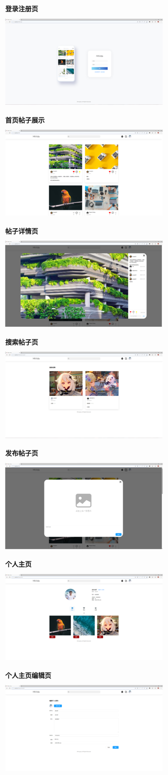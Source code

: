 ## 登录注册页

![](https://github.com/Okabe7777777/image-data/blob/master/sns/%E5%B1%8F%E5%B9%95%E6%88%AA%E5%9B%BE%202023-05-29%20000624.png?raw=true)

## 首页帖子展示

![](https://github.com/Okabe7777777/image-data/blob/master/sns/%E5%B1%8F%E5%B9%95%E6%88%AA%E5%9B%BE%202023-05-29%20001150.png?raw=true)

## 帖子详情页

![](https://github.com/Okabe7777777/image-data/blob/master/sns/%E5%B1%8F%E5%B9%95%E6%88%AA%E5%9B%BE%202023-05-29%20001214.png?raw=true)

## 搜索帖子页

![](https://github.com/Okabe7777777/image-data/blob/master/sns/%E5%B1%8F%E5%B9%95%E6%88%AA%E5%9B%BE%202023-05-29%20001235.png?raw=true)

## 发布帖子页

![](https://github.com/Okabe7777777/image-data/blob/master/sns/%E5%B1%8F%E5%B9%95%E6%88%AA%E5%9B%BE%202023-05-29%20001250.png?raw=true)

## 个人主页

![](https://github.com/Okabe7777777/image-data/blob/master/sns/%E5%B1%8F%E5%B9%95%E6%88%AA%E5%9B%BE%202023-05-29%20001310.png?raw=true)

## 个人主页编辑页

![](https://github.com/Okabe7777777/image-data/blob/master/sns/%E5%B1%8F%E5%B9%95%E6%88%AA%E5%9B%BE%202023-05-29%20001321.png?raw=true)